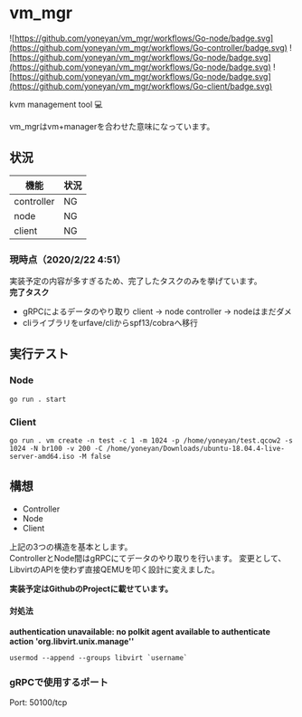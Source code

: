 # vm_mgr
![https://github.com/yoneyan/vm_mgr/workflows/Go-node/badge.svg](https://github.com/yoneyan/vm_mgr/workflows/Go-controller/badge.svg)
![https://github.com/yoneyan/vm_mgr/workflows/Go-node/badge.svg](https://github.com/yoneyan/vm_mgr/workflows/Go-node/badge.svg)
![https://github.com/yoneyan/vm_mgr/workflows/Go-node/badge.svg](https://github.com/yoneyan/vm_mgr/workflows/Go-client/badge.svg)  

kvm management tool :computer:

vm_mgrはvm+managerを合わせた意味になっています。   

## 状況
|機能|状況|
|---|---|
|controller|NG|
|node|NG|
|client|NG|

### 現時点（2020/2/22 4:51）
実装予定の内容が多すぎるため、完了したタスクのみを挙げています。  
**完了タスク**
* gRPCによるデータのやり取り client -> node controller -> nodeはまだダメ
* cliライブラリをurfave/cliからspf13/cobraへ移行

## 実行テスト
### Node
`go run . start`
### Client
`go run . vm create -n test -c 1 -m 1024 -p /home/yoneyan/test.qcow2 -s 1024 -N br100 -v 200 -C /home/yoneyan/Downloads/ubuntu-18.04.4-live-server-amd64.iso -M false`

## 構想
* Controller
* Node
* Client  

上記の3つの構造を基本とします。  
ControllerとNode間はgRPCにてデータのやり取りを行います。
変更として、LibvirtのAPIを使わず直接QEMUを叩く設計に変えました。

**実装予定はGithubのProjectに載せています。**

#### 対処法
**authentication unavailable: no polkit agent available to authenticate action 'org.libvirt.unix.manage''**
```
usermod --append --groups libvirt `username`
```

### gRPCで使用するポート
Port: 50100/tcp  